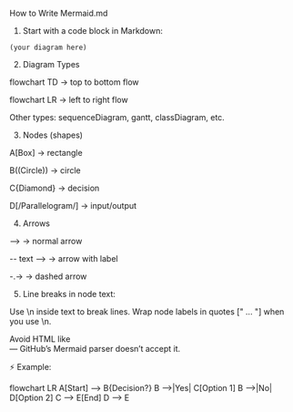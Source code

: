 How to Write Mermaid.md

1. Start with a code block in Markdown:

```mermaid
(your diagram here)
```


2. Diagram Types

flowchart TD → top to bottom flow

flowchart LR → left to right flow

Other types: sequenceDiagram, gantt, classDiagram, etc.

3. Nodes (shapes)

A[Box] → rectangle

B((Circle)) → circle

C{Diamond} → decision

D[/Parallelogram/] → input/output

4. Arrows

--> → normal arrow

-- text --> → arrow with label

-.-> → dashed arrow

5. Line breaks in node text:

Use \n inside text to break lines.
Wrap node labels in quotes [" ... "] when you use \n.

Avoid HTML like <br/> — GitHub’s Mermaid parser doesn’t accept it.

⚡ Example:

flowchart LR
    A[Start] --> B{Decision?}
    B -->|Yes| C[Option 1]
    B -->|No| D[Option 2]
    C --> E[End]
    D --> E

    
